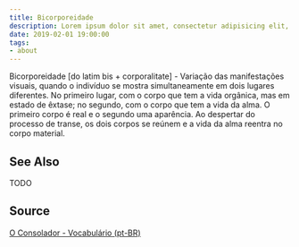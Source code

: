 ```yaml
---
title: Bicorporeidade
description: Lorem ipsum dolor sit amet, consectetur adipisicing elit, sed do eiusmod tempor incididunt ut labore et dolore magna aliqua.  TODO
date: 2019-02-01 19:00:00
tags:
- about
---
```


Bicorporeidade [do latim bis + corporalitate] - Variação das manifestações visuais, quando o indivíduo se mostra simultaneamente em dois lugares diferentes. No primeiro lugar, com o corpo que tem a vida orgânica, mas em estado de êxtase; no segundo, com o corpo que tem a vida da alma. O primeiro corpo é real e o segundo uma aparência. Ao despertar do processo de transe, os dois corpos se reúnem e a vida da alma reentra no corpo material.

## See Also
TODO

## Source
[O Consolador - Vocabulário (pt-BR)](http://www.oconsolador.com.br/linkfixo/vocabulario/principal.html)


